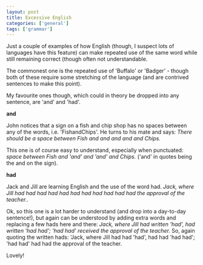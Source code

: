 ```yaml
---
layout: post
title: Excessive English
categories: ['general']
tags: ['grammar']
---
```


Just a couple of examples of how English (though, I suspect lots of languages have this feature) can make repeated use of the same word while still remaining correct (though often not understandable.  
  
The commonest one is the repeated use of 'Buffalo' or 'Badger' - though both of these require some stretching of the language (and are contrived sentences to make this point).  
  
My favourite ones though, which could in theory be dropped into any sentence, are 'and' and 'had'.  
  
**and**  
  
John notices that a sign on a fish and chip shop has no spaces between any of the words, i.e. 'FishandChips'. He turns to his mate and says: _There should be a space between Fish and and and and and Chips._  
  
This one is of course easy to understand, especially when punctuated: _space between Fish and 'and' and 'and' and Chips._ ('and' in quotes being the and on the sign).  
  
**had**  
  
Jack and Jill are learning English and the use of the word had. _Jack, where Jill had had had had had had had had had had had the approval of the teacher._.  
  
Ok, so this one is a lot harder to understand (and drop into a day-to-day sentence!), but again can be understood by adding extra words and replacing a few hads here and there: _Jack, where Jill had written 'had', had written 'had had'; 'had had' received the approval of the teacher._ So, again quoting the written hads: 'Jack, where Jill had had 'had', had had 'had had'; 'had had' had had the approval of the teacher.  
  
Lovely!
